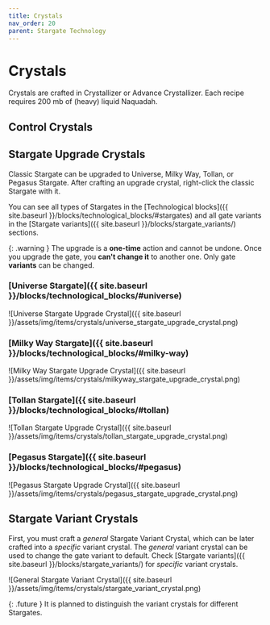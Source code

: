 ```yaml
---
title: Crystals
nav_order: 20
parent: Stargate Technology
---
```



# Crystals
Crystals are crafted in Crystallizer or Advance Crystallizer.
Each recipe requires 200 mb of (heavy) liquid Naquadah.

## Control Crystals
## Stargate Upgrade Crystals
Classic Stargate can be upgraded to Universe, Milky Way, Tollan, or Pegasus Stargate.
After crafting an upgrade crystal, right-click the classic Stargate with it.

You can see all types of Stargates in the [Technological blocks]({{ site.baseurl }}/blocks/technological_blocks/#stargates) and all gate variants in the [Stargate variants]({{ site.baseurl }}/blocks/stargate_variants/) sections.

{: .warning }
The upgrade is a **one-time** action and cannot be undone.
Once you upgrade the gate, you **can't change it** to another one.
Only gate **variants** can be changed.

### [Universe Stargate]({{ site.baseurl }}/blocks/technological_blocks/#universe)
![Universe Stargate Upgrade Crystal]({{ site.baseurl }}/assets/img/items/crystals/universe_stargate_upgrade_crystal.png)

### [Milky Way Stargate]({{ site.baseurl }}/blocks/technological_blocks/#milky-way)
![Milky Way Stargate Upgrade Crystal]({{ site.baseurl }}/assets/img/items/crystals/milkyway_stargate_upgrade_crystal.png)

### [Tollan Stargate]({{ site.baseurl }}/blocks/technological_blocks/#tollan)
![Tollan Stargate Upgrade Crystal]({{ site.baseurl }}/assets/img/items/crystals/tollan_stargate_upgrade_crystal.png)

### [Pegasus Stargate]({{ site.baseurl }}/blocks/technological_blocks/#pegasus)
![Pegasus Stargate Upgrade Crystal]({{ site.baseurl }}/assets/img/items/crystals/pegasus_stargate_upgrade_crystal.png)

## Stargate Variant Crystals
First, you must craft a _general_ Stargate Variant Crystal, which can be later crafted into a _specific_ variant crystal.
The _general_ variant crystal can be used to change the gate variant to default.
Check [Stargate variants]({{ site.baseurl }}/blocks/stargate_variants/) for _specific_ variant crystals.

![General Stargate Variant Crystal]({{ site.baseurl }}/assets/img/items/crystals/stargate_variant_crystal.png)

{: .future }
It is planned to distinguish the variant crystals for different Stargates.
